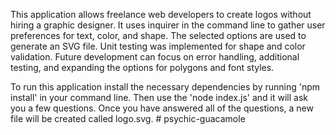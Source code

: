 This application allows freelance web developers to create logos without hiring a graphic designer. It uses inquirer in the command line to gather user preferences for text, color, and shape. The selected options are used to generate an SVG file. Unit testing was implemented for shape and color validation. Future development can focus on error handling, additional testing, and expanding the options for polygons and font styles.

To run this application install the necessary dependencies by running 'npm install' in your command line. Then use the 'node index.js' and it will ask you a few questions. Once you have answered all of the questions, a new file will be created called logo.svg.
#   p s y c h i c - g u a c a m o l e 
 
 

